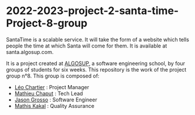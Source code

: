 # 2022-2023-project-2-santa-time-Project-8-group
SantaTime is a scalable service. It will take the form of a website which tells people the time at which Santa will come for them. It is available at santa.algosup.com.
<!-- The website uses a database available at  -->
It is a project created at [ALGOSUP](https://algosup.com), a software engineering school, by four groups of students for six weeks.
This repository is the work of the project group n°8.
This group is composed of:
- [Léo Chartier](https://github.com/leo-chartier) : Project Manager
- [Mathieu Chaput](https://github.com/Chaput-Mathieu) : Tech Lead
- [Jason Grosso](https://github.com/JasonGROSSO) : Software Engineer
- [Mathis Kakal](https://github.com/mathiskakal) : Quality Assurance